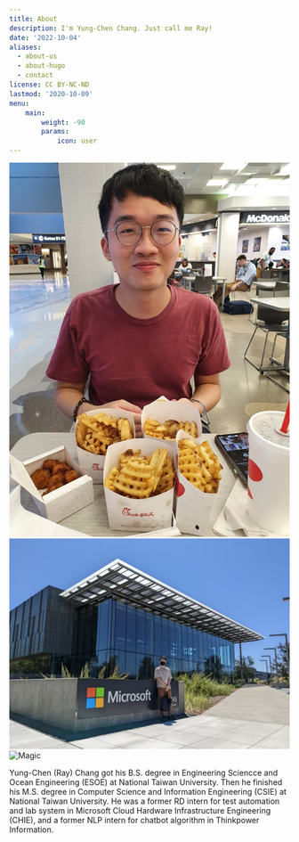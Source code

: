 ```yaml
---
title: About
description: I'm Yung-Chen Chang. Just call me Ray!
date: '2022-10-04'
aliases:
  - about-us
  - about-hugo
  - contact
license: CC BY-NC-ND
lastmod: '2020-10-09'
menu:
    main: 
        weight: -90
        params:
            icon: user
---
```


![Life](ray_with_food.jpg)![Engineering](ray_with_microsoft.jpg)![Magic](ray_magic.jpg)

Yung-Chen (Ray) Chang got his B.S. degree in Engineering Sciencce and Ocean Engineering (ESOE) at National Taiwan University. Then he finished his M.S. degree in Computer Science and Information Engineering (CSIE) at National Taiwan University. He was a former RD intern for test automation and lab system in Microsoft Cloud Hardware Infrastructure Engineering (CHIE), and a former NLP intern for chatbot algorithm in Thinkpower Information. 